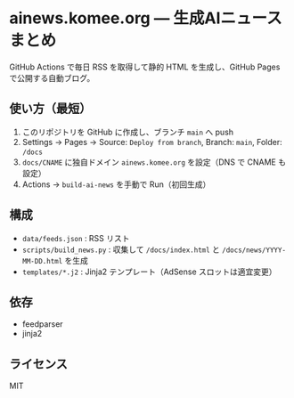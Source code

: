 # ainews.komee.org — 生成AIニュースまとめ

GitHub Actions で毎日 RSS を取得して静的 HTML を生成し、GitHub Pages で公開する自動ブログ。

## 使い方（最短）
1. このリポジトリを GitHub に作成し、ブランチ `main` へ push
2. Settings → Pages → Source: `Deploy from branch`, Branch: `main`, Folder: `/docs`
3. `docs/CNAME` に独自ドメイン `ainews.komee.org` を設定（DNS で CNAME も設定）
4. Actions → `build-ai-news` を手動で Run（初回生成）

## 構成
- `data/feeds.json` : RSS リスト
- `scripts/build_news.py` : 収集して `/docs/index.html` と `/docs/news/YYYY-MM-DD.html` を生成
- `templates/*.j2` : Jinja2 テンプレート（AdSense スロットは適宜変更）

## 依存
- feedparser
- jinja2

## ライセンス
MIT
